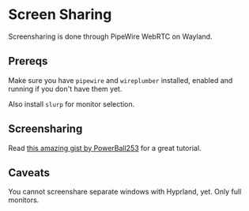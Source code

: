 # Screen Sharing

Screensharing is done through PipeWire WebRTC on Wayland.

## Prereqs

Make sure you have `pipewire` and `wireplumber` installed, enabled and running if you don't have them yet.

Also install `slurp` for monitor selection.

## Screensharing

Read [this amazing gist by PowerBall253](https://gist.github.com/PowerBall253/2dea6ddf6974ba4e5d26c3139ffb7580) for a great tutorial.

## Caveats

You cannot screenshare separate windows with Hyprland, yet. Only full monitors.